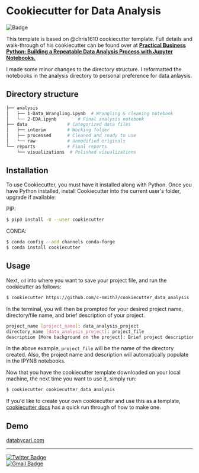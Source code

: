 #  Cookiecutter for Data Analysis

![Badge](https://img.shields.io/badge/Project%20Status-Completed-blue)

This template is based on @chris1610 cookiecutter template. Full details and walk-through of his cookiecutter can be found over at [**Practical Business Python:  Building a Repeatable Data Analysis Process with Jupyter Notebooks.** ](http://pbpython.com/notebook-process.html)

I made some minor changes to the directory structure. I reformatted the notebooks in the analysis directory to personal preference for data anlaysis. 

## Directory structure

```bash
├── analysis
│   ├── 1-Data_Wrangling.ipynb  # Wrangling & cleaning notebook
│   └── 2-EDA.ipynb        # Final analysis notebook
├── data               # Categorized data files
│   ├── interim        # Working folder
│   ├── processed      # Cleaned and ready to use
│   └── raw            # Unmodified originals
└── reports            # Final reports
    └── visualizations  # Polished visualizations
```

## Installation

To use Cookiecutter, you must have it installed along with Python. Once you have Python installed, install Cookiecutter into the current user's folder, upgrade if available:

PIP:
```bash
$ pip3 install -U --user cookiecutter
```
CONDA:
```bash
$ conda config --add channels conda-forge
$ conda install cookiecutter
```

## Usage

Next, `cd` into where you want to save your project file, and run the cookicutter as follows:

```bash
$ cookiecutter https://github.com/c-smith7/cookiecutter_data_analysis        
```

In the terminal, you will then be prompted for your desired project name, directory/file name, and brief description of your project.  

```bash
project_name [project_name]: data_analysis_project
directory_name [data_analysis_project]: project_file
description [More background on the project]: Brief project description..
```

In the above example, `project_file` will be the name of the directory created. Also, the project name and description will automatically populate in the IPYNB notebooks.

Now that you have the cookiecutter template downloaded on your local machine, the next time you want to use it, simply run:

```bash
$ cookiecutter cookiecutter_data_analysis
```

If you'd like to create your own cookiecutter and use this as a template, [cookiecutter docs](https://cookiecutter.readthedocs.io/en/1.7.2/first_steps.html) has a quick run through of how to make one. 

## Demo

[databycarl.com](https://databycarl.com/cookiecutter-post/)

---------

[![Twitter Badge](https://img.shields.io/badge/@cvsmith__7-1DA1F2?style=for-the-badge&logo=twitter&logoColor=white)](https://twitter.com/messages/compose?recipient_id=245625455)  
[![Gmail Badge](https://img.shields.io/badge/carlvsmith7-D14836?style=for-the-badge&logo=gmail&logoColor=white)](mailto:carlvsmith7@gmail.com)